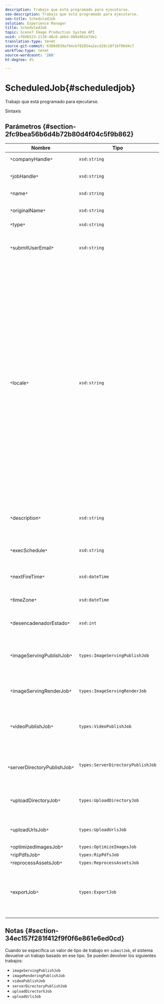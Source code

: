 ```yaml
---
description: Trabajo que está programado para ejecutarse.
seo-description: Trabajo que está programado para ejecutarse.
seo-title: ScheduledJob
solution: Experience Manager
title: ScheduledJob
topic: Scene7 Image Production System API
uuid: cf0db523-2138-48c6-abbd-460a961e7de1
translation-type: tm+mt
source-git-commit: 6380d839a794cbf82854a2ecd28c18f16f06d4c7
workflow-type: tm+mt
source-wordcount: '268'
ht-degree: 4%

---
```



# ScheduledJob{#scheduledjob}

Trabajo que está programado para ejecutarse.

Sintaxis

## Parámetros {#section-2fc9bea56b6d4b72b80d4f04c5f9b862}

| Nombre | Tipo | Descripción |
|---|---|---|
| ` *`companyHandle`*` | `xsd:string` | Identificador de compañía. |
| ` *`jobHandle`*` | `xsd:string` | Identificador de trabajo programado. |
| ` *`name`*` | `xsd:string` | Nombre de trabajo. |
| ` *`originalName`*` | `xsd:string` | Nombre original del trabajo programado. |
| ` *`type`*` | `xsd:string` | Tipo de trabajo. |
| ` *`submitUserEmail`*` | `xsd:string` | La dirección de correo electrónico del usuario que programó el trabajo. |
| ` *`locale`*` | `xsd:string` | La configuración regional que se utilizará para los detalles del registro de trabajos y la localización por correo electrónico. Las configuraciones regionales se especifican como `<language_code>[- <country_code>]`, donde el código de idioma es un código de dos letras en minúscula según lo especificado por ISO-639, y el código de país opcional es un código de dos letras en mayúsculas según lo especificado por ISO-3166. Por ejemplo, la cadena de configuración regional para inglés (Estados Unidos) sería: `en-US`. |
| ` *`description`*` | `xsd:string` | Una descripción del trabajo tal como se especificó originalmente en `submitJob`. |
| ` *`execSchedule`*` | `xsd:string` | Cuándo se programó la ejecución del trabajo. |
| ` *`nextFireTime`*` | `xsd:dateTime` | Fecha, hora y zona horaria en que se activará el trabajo. |
| ` *`timeZone`*` | `xsd:dateTime` | Huso horario del trabajo programado. |
| ` *`desencadenadorEstado`*` | `xsd:int` | Opción del estado desencadenador del trabajo. |
| ` *`imageServingPublishJob`*` | `types:ImageServingPublishJob` | Detalles del trabajo de un trabajo de publicación de servicio de imágenes. |
| ` *`imageServingRenderJob`*` | `types:ImageServingRenderJob` | Detalles del trabajo de un trabajo de procesamiento de imágenes. |
| ` *`videoPublishJob`*` | `types:VideoPublishJob` | Detalles del trabajo de un trabajo de publicación de vídeo. Consulte [VideoPublishJob](https://docs.adobe.com/content/help/en/dynamic-media-developer-resources/image-production-api/data-types/r-scheduled-job.html). |
| ` *`serverDirectoryPublishJob`*` | `types:ServerDirectoryPublishJob` | Detalles del trabajo de un trabajo de publicación de directorio de servidor. |
| ` *`uploadDirectoryJob`*` | `types:UploadDirectoryJob` | Detalles del trabajo de un trabajo de directorio de carga. |
| ` *`uploadUrlsJob`*` | `types:UploadUrlsJob` | Detalles del trabajo de un trabajo de URL de carga. |
| ` *`optimizedImagesJob`*` | `types:OptimizeImagesJob` |  |
| ` *`ripPdfsJob`*` | `types:RipPdfsJob` |  |
| ` *`reprocessAssetsJob`*` | `types:ReprocessAssetsJob` |  |
| ` *`exportJob`*` | `types:ExportJob` | Permitir la exportación autorizada de archivos cargados anteriormente. Consulte [Trabajo de exportación](https://docs.adobe.com/content/help/en/dynamic-media-developer-resources/image-production-api/data-types/r-scheduled-job.html). |

## Notas {#section-34ec157f281f412f9f0f6e861e6ed0cd}

Cuando se especifica un valor de tipo de trabajo en `submitJob`, el sistema devuelve un trabajo basado en ese tipo. Se pueden devolver los siguientes trabajos:

* `imageServingPublishJob`
* `imageRenderingPublishJob`
* `videoPublishJob`
* `serverDirectoryPublishJob`
* `uploadDirectorhJob`
* `uploadUrlsJob`

